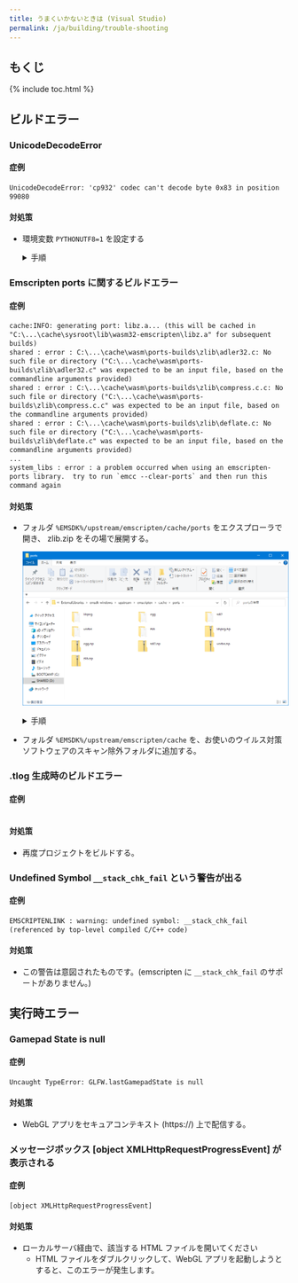 ```yaml
---
title: うまくいかないときは (Visual Studio)
permalink: /ja/building/trouble-shooting
---
```


## もくじ

{% include toc.html %}

## ビルドエラー

### UnicodeDecodeError

#### 症例

```log
UnicodeDecodeError: 'cp932' codec can't decode byte 0x83 in position 99080
```

#### 対処策

- 環境変数 `PYTHONUTF8=1` を設定する

  <details markdown="block"><summary>手順</summary>

  1. 「Windows の設定」を開き、検索欄に「環境変数」と入力する。すると、「環境変数の編集」という検索結果が出るので、それをクリックする。

      ![envvar0](/assets/img/building/trouble-shooting/envvar0.png)

  2. 「環境変数」というタイトルのウィンドウが表示されるので、「新規(_N_)...」をクリックする。

      ![envvar1](/assets/img/building/trouble-shooting/envvar1.png)

  3. 「ユーザ環境変数の編集」というタイトルのウィンドウが表示されるので、変数名に「PYTHON_UTF8」(半角英字、小文字不可)と、変数値に「1」(半角数字)と入力する。

      ![envvar2](/assets/img/building/trouble-shooting/envvar2.png)

  </details>

### Emscripten ports に関するビルドエラー

#### 症例

```log
cache:INFO: generating port: libz.a... (this will be cached in "C:\...\cache\sysroot\lib\wasm32-emscripten\libz.a" for subsequent builds)
shared : error : C:\...\cache\wasm\ports-builds\zlib\adler32.c: No such file or directory ("C:\...\cache\wasm\ports-builds\zlib\adler32.c" was expected to be an input file, based on the commandline arguments provided)
shared : error : C:\...\cache\wasm\ports-builds\zlib\compress.c.c: No such file or directory ("C:\...\cache\wasm\ports-builds\zlib\compress.c.c" was expected to be an input file, based on the commandline arguments provided)
shared : error : C:\...\cache\wasm\ports-builds\zlib\deflate.c: No such file or directory ("C:\...\cache\wasm\ports-builds\zlib\deflate.c" was expected to be an input file, based on the commandline arguments provided)
...
system_libs : error : a problem occurred when using an emscripten-ports library.  try to run `emcc --clear-ports` and then run this command again
```

#### 対処策

- フォルダ `%EMSDK%/upstream/emscripten/cache/ports` をエクスプローラで開き、 zlib.zip をその場で展開する。


    ![folder layout](/assets/img/building/trouble-shooting/emscripten-cache.png)

    <details markdown="block"><summary>手順</summary>

    1. Zip ファイルを右クリックして、**すべて展開(T)...** をクリックします。

        ![ExtractZip](/assets/img/building/trouble-shooting/unzip-all.png)

    2. 圧縮 (ZIP 形式) フォルダーの展開という名前のウィンドウが表示されるので、**展開** をクリックします。

        ![ExtractZip](/assets/img/building/trouble-shooting/unzip-all2.png)

    </details>

- フォルダ `%EMSDK%/upstream/emscripten/cache` を、お使いのウイルス対策ソフトウェアのスキャン除外フォルダに追加する。

### .tlog 生成時のビルドエラー

#### 症例

```log
```

#### 対処策

- 再度プロジェクトをビルドする。

### Undefined Symbol `__stack_chk_fail` という警告が出る

#### 症例

```log
EMSCRIPTENLINK : warning: undefined symbol: __stack_chk_fail (referenced by top-level compiled C/C++ code)
```

#### 対処策

- この警告は意図されたものです。(emscripten に `__stack_chk_fail` のサポートがありません。)

## 実行時エラー

### Gamepad State is null

#### 症例

```log
Uncaught TypeError: GLFW.lastGamepadState is null
```

#### 対処策

- WebGL アプリをセキュアコンテキスト (https://) 上で配信する。

### メッセージボックス [object XMLHttpRequestProgressEvent] が表示される

#### 症例

```log
[object XMLHttpRequestProgressEvent]
```

#### 対処策

- ローカルサーバ経由で、該当する HTML ファイルを開いてください
  - HTML ファイルをダブルクリックして、WebGL アプリを起動しようとすると、このエラーが発生します。
